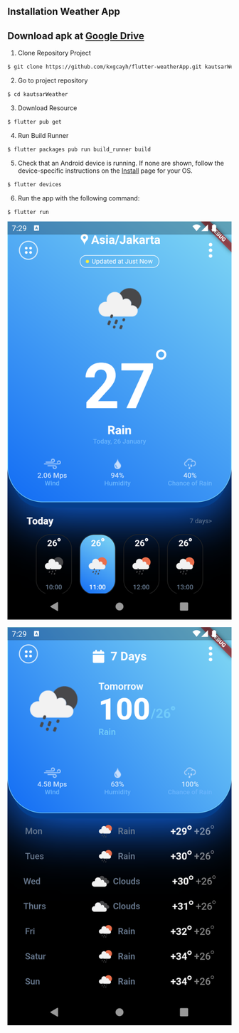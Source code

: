 ## Installation Weather App
## Download apk at [Google Drive](https://drive.google.com/file/d/1Ldt-4_sURIDA3iipSmzM6CJzG0rTAiQM/view?usp=sharing)

1. Clone Repository Project

```sh
$ git clone https://github.com/kxgcayh/flutter-weatherApp.git kautsarWeather 
```

2. Go to project repository

```sh
$ cd kautsarWeather
```

3. Download Resource

```sh
$ flutter pub get
```

4. Run Build Runner

```sh
$ flutter packages pub run build_runner build
```

5. Check that an Android device is running. If none are shown, follow the device-specific instructions on the [Install](https://flutter.dev/docs/get-started/install) page for your OS.

```sh
$ flutter devices
```

6. Run the app with the following command:

```sh
$ flutter run
```

![Main Weather Page](https://github.com/kxgcayh/flutter-weatherApp/blob/main/assets/screenshots/_weather.png)

![Detail Weather Page](https://github.com/kxgcayh/flutter-weatherApp/blob/main/assets/screenshots/_detail.png)

